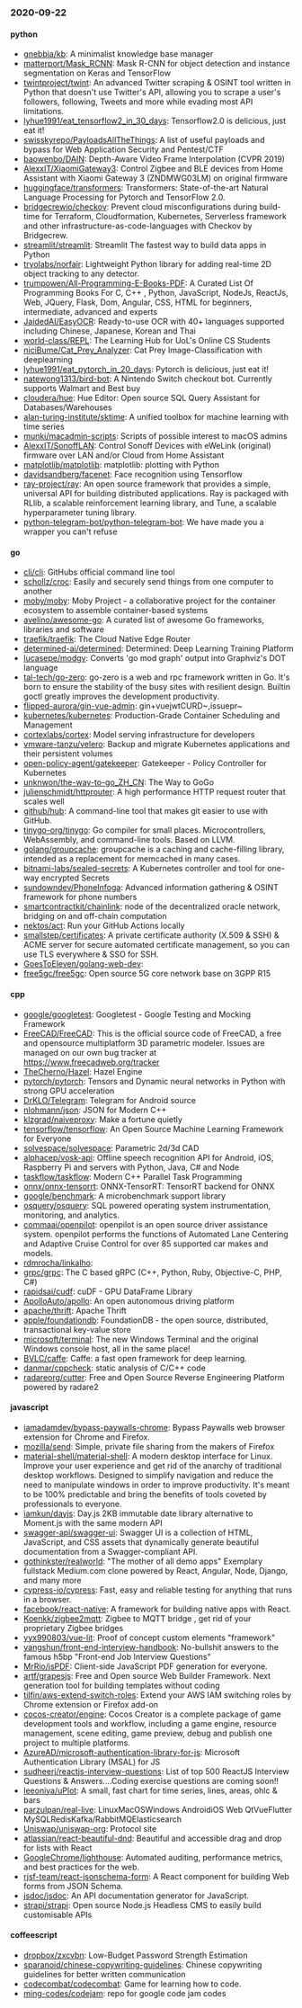 ### 2020-09-22

#### python
* [gnebbia/kb](https://github.com/gnebbia/kb): A minimalist knowledge base manager
* [matterport/Mask_RCNN](https://github.com/matterport/Mask_RCNN): Mask R-CNN for object detection and instance segmentation on Keras and TensorFlow
* [twintproject/twint](https://github.com/twintproject/twint): An advanced Twitter scraping & OSINT tool written in Python that doesn't use Twitter's API, allowing you to scrape a user's followers, following, Tweets and more while evading most API limitations.
* [lyhue1991/eat_tensorflow2_in_30_days](https://github.com/lyhue1991/eat_tensorflow2_in_30_days): Tensorflow2.0  is delicious, just eat it! 
* [swisskyrepo/PayloadsAllTheThings](https://github.com/swisskyrepo/PayloadsAllTheThings): A list of useful payloads and bypass for Web Application Security and Pentest/CTF
* [baowenbo/DAIN](https://github.com/baowenbo/DAIN): Depth-Aware Video Frame Interpolation (CVPR 2019)
* [AlexxIT/XiaomiGateway3](https://github.com/AlexxIT/XiaomiGateway3): Control Zigbee and BLE devices from Home Assistant with Xiaomi Gateway 3 (ZNDMWG03LM) on original firmware
* [huggingface/transformers](https://github.com/huggingface/transformers): Transformers: State-of-the-art Natural Language Processing for Pytorch and TensorFlow 2.0.
* [bridgecrewio/checkov](https://github.com/bridgecrewio/checkov): Prevent cloud misconfigurations during build-time for Terraform, Cloudformation, Kubernetes, Serverless framework and other infrastructure-as-code-languages with Checkov by Bridgecrew.
* [streamlit/streamlit](https://github.com/streamlit/streamlit): Streamlit  The fastest way to build data apps in Python
* [tryolabs/norfair](https://github.com/tryolabs/norfair): Lightweight Python library for adding real-time 2D object tracking to any detector.
* [trumpowen/All-Programming-E-Books-PDF](https://github.com/trumpowen/All-Programming-E-Books-PDF): A Curated List Of Programming Books For C, C++ , Python, JavaScript, NodeJs, ReactJs, Web, JQuery, Flask, Dom, Angular, CSS, HTML for beginners, intermediate, advanced and experts
* [JaidedAI/EasyOCR](https://github.com/JaidedAI/EasyOCR): Ready-to-use OCR with 40+ languages supported including Chinese, Japanese, Korean and Thai
* [world-class/REPL](https://github.com/world-class/REPL): The Learning Hub for UoL's Online CS Students
* [niciBume/Cat_Prey_Analyzer](https://github.com/niciBume/Cat_Prey_Analyzer): Cat Prey Image-Classification with deeplearning
* [lyhue1991/eat_pytorch_in_20_days](https://github.com/lyhue1991/eat_pytorch_in_20_days): Pytorch is delicious, just eat it! 
* [natewong1313/bird-bot](https://github.com/natewong1313/bird-bot): A Nintendo Switch checkout bot. Currently supports Walmart and Best buy
* [cloudera/hue](https://github.com/cloudera/hue): Hue Editor: Open source SQL Query Assistant for Databases/Warehouses
* [alan-turing-institute/sktime](https://github.com/alan-turing-institute/sktime): A unified toolbox for machine learning with time series
* [munki/macadmin-scripts](https://github.com/munki/macadmin-scripts): Scripts of possible interest to macOS admins
* [AlexxIT/SonoffLAN](https://github.com/AlexxIT/SonoffLAN): Control Sonoff Devices with eWeLink (original) firmware over LAN and/or Cloud from Home Assistant
* [matplotlib/matplotlib](https://github.com/matplotlib/matplotlib): matplotlib: plotting with Python
* [davidsandberg/facenet](https://github.com/davidsandberg/facenet): Face recognition using Tensorflow
* [ray-project/ray](https://github.com/ray-project/ray): An open source framework that provides a simple, universal API for building distributed applications. Ray is packaged with RLlib, a scalable reinforcement learning library, and Tune, a scalable hyperparameter tuning library.
* [python-telegram-bot/python-telegram-bot](https://github.com/python-telegram-bot/python-telegram-bot): We have made you a wrapper you can't refuse

#### go
* [cli/cli](https://github.com/cli/cli): GitHubs official command line tool
* [schollz/croc](https://github.com/schollz/croc): Easily and securely send things from one computer to another  
* [moby/moby](https://github.com/moby/moby): Moby Project - a collaborative project for the container ecosystem to assemble container-based systems
* [avelino/awesome-go](https://github.com/avelino/awesome-go): A curated list of awesome Go frameworks, libraries and software
* [traefik/traefik](https://github.com/traefik/traefik): The Cloud Native Edge Router
* [determined-ai/determined](https://github.com/determined-ai/determined): Determined: Deep Learning Training Platform
* [lucasepe/modgv](https://github.com/lucasepe/modgv): Converts 'go mod graph' output into Graphviz's DOT language
* [tal-tech/go-zero](https://github.com/tal-tech/go-zero): go-zero is a web and rpc framework written in Go. It's born to ensure the stability of the busy sites with resilient design. Builtin goctl greatly improves the development productivity.
* [flipped-aurora/gin-vue-admin](https://github.com/flipped-aurora/gin-vue-admin): gin+vuejwtCURD~,issuepr~
* [kubernetes/kubernetes](https://github.com/kubernetes/kubernetes): Production-Grade Container Scheduling and Management
* [cortexlabs/cortex](https://github.com/cortexlabs/cortex): Model serving infrastructure for developers
* [vmware-tanzu/velero](https://github.com/vmware-tanzu/velero): Backup and migrate Kubernetes applications and their persistent volumes
* [open-policy-agent/gatekeeper](https://github.com/open-policy-agent/gatekeeper): Gatekeeper - Policy Controller for Kubernetes
* [unknwon/the-way-to-go_ZH_CN](https://github.com/unknwon/the-way-to-go_ZH_CN): The Way to GoGo 
* [julienschmidt/httprouter](https://github.com/julienschmidt/httprouter): A high performance HTTP request router that scales well
* [github/hub](https://github.com/github/hub): A command-line tool that makes git easier to use with GitHub.
* [tinygo-org/tinygo](https://github.com/tinygo-org/tinygo): Go compiler for small places. Microcontrollers, WebAssembly, and command-line tools. Based on LLVM.
* [golang/groupcache](https://github.com/golang/groupcache): groupcache is a caching and cache-filling library, intended as a replacement for memcached in many cases.
* [bitnami-labs/sealed-secrets](https://github.com/bitnami-labs/sealed-secrets): A Kubernetes controller and tool for one-way encrypted Secrets
* [sundowndev/PhoneInfoga](https://github.com/sundowndev/PhoneInfoga): Advanced information gathering & OSINT framework for phone numbers
* [smartcontractkit/chainlink](https://github.com/smartcontractkit/chainlink): node of the decentralized oracle network, bridging on and off-chain computation
* [nektos/act](https://github.com/nektos/act): Run your GitHub Actions locally 
* [smallstep/certificates](https://github.com/smallstep/certificates):  A private certificate authority (X.509 & SSH) & ACME server for secure automated certificate management, so you can use TLS everywhere & SSO for SSH.
* [GoesToEleven/golang-web-dev](https://github.com/GoesToEleven/golang-web-dev): 
* [free5gc/free5gc](https://github.com/free5gc/free5gc): Open source 5G core network base on 3GPP R15

#### cpp
* [google/googletest](https://github.com/google/googletest): Googletest - Google Testing and Mocking Framework
* [FreeCAD/FreeCAD](https://github.com/FreeCAD/FreeCAD): This is the official source code of FreeCAD, a free and opensource multiplatform 3D parametric modeler. Issues are managed on our own bug tracker at https://www.freecadweb.org/tracker
* [TheCherno/Hazel](https://github.com/TheCherno/Hazel): Hazel Engine
* [pytorch/pytorch](https://github.com/pytorch/pytorch): Tensors and Dynamic neural networks in Python with strong GPU acceleration
* [DrKLO/Telegram](https://github.com/DrKLO/Telegram): Telegram for Android source
* [nlohmann/json](https://github.com/nlohmann/json): JSON for Modern C++
* [klzgrad/naiveproxy](https://github.com/klzgrad/naiveproxy): Make a fortune quietly
* [tensorflow/tensorflow](https://github.com/tensorflow/tensorflow): An Open Source Machine Learning Framework for Everyone
* [solvespace/solvespace](https://github.com/solvespace/solvespace): Parametric 2d/3d CAD
* [alphacep/vosk-api](https://github.com/alphacep/vosk-api): Offline speech recognition API for Android, iOS, Raspberry Pi and servers with Python, Java, C# and Node
* [taskflow/taskflow](https://github.com/taskflow/taskflow): Modern C++ Parallel Task Programming
* [onnx/onnx-tensorrt](https://github.com/onnx/onnx-tensorrt): ONNX-TensorRT: TensorRT backend for ONNX
* [google/benchmark](https://github.com/google/benchmark): A microbenchmark support library
* [osquery/osquery](https://github.com/osquery/osquery): SQL powered operating system instrumentation, monitoring, and analytics.
* [commaai/openpilot](https://github.com/commaai/openpilot): openpilot is an open source driver assistance system. openpilot performs the functions of Automated Lane Centering and Adaptive Cruise Control for over 85 supported car makes and models.
* [rdmrocha/linkalho](https://github.com/rdmrocha/linkalho): 
* [grpc/grpc](https://github.com/grpc/grpc): The C based gRPC (C++, Python, Ruby, Objective-C, PHP, C#)
* [rapidsai/cudf](https://github.com/rapidsai/cudf): cuDF - GPU DataFrame Library
* [ApolloAuto/apollo](https://github.com/ApolloAuto/apollo): An open autonomous driving platform
* [apache/thrift](https://github.com/apache/thrift): Apache Thrift
* [apple/foundationdb](https://github.com/apple/foundationdb): FoundationDB - the open source, distributed, transactional key-value store
* [microsoft/terminal](https://github.com/microsoft/terminal): The new Windows Terminal and the original Windows console host, all in the same place!
* [BVLC/caffe](https://github.com/BVLC/caffe): Caffe: a fast open framework for deep learning.
* [danmar/cppcheck](https://github.com/danmar/cppcheck): static analysis of C/C++ code
* [radareorg/cutter](https://github.com/radareorg/cutter): Free and Open Source Reverse Engineering Platform powered by radare2

#### javascript
* [iamadamdev/bypass-paywalls-chrome](https://github.com/iamadamdev/bypass-paywalls-chrome): Bypass Paywalls web browser extension for Chrome and Firefox.
* [mozilla/send](https://github.com/mozilla/send): Simple, private file sharing from the makers of Firefox
* [material-shell/material-shell](https://github.com/material-shell/material-shell): A modern desktop interface for Linux. Improve your user experience and get rid of the anarchy of traditional desktop workflows. Designed to simplify navigation and reduce the need to manipulate windows in order to improve productivity. It's meant to be 100% predictable and bring the benefits of tools coveted by professionals to everyone.
* [iamkun/dayjs](https://github.com/iamkun/dayjs):  Day.js 2KB immutable date library alternative to Moment.js with the same modern API
* [swagger-api/swagger-ui](https://github.com/swagger-api/swagger-ui): Swagger UI is a collection of HTML, JavaScript, and CSS assets that dynamically generate beautiful documentation from a Swagger-compliant API.
* [gothinkster/realworld](https://github.com/gothinkster/realworld): "The mother of all demo apps"  Exemplary fullstack Medium.com clone powered by React, Angular, Node, Django, and many more 
* [cypress-io/cypress](https://github.com/cypress-io/cypress): Fast, easy and reliable testing for anything that runs in a browser.
* [facebook/react-native](https://github.com/facebook/react-native): A framework for building native apps with React.
* [Koenkk/zigbee2mqtt](https://github.com/Koenkk/zigbee2mqtt): Zigbee  to MQTT bridge , get rid of your proprietary Zigbee bridges 
* [yyx990803/vue-lit](https://github.com/yyx990803/vue-lit): Proof of concept custom elements "framework"
* [yangshun/front-end-interview-handbook](https://github.com/yangshun/front-end-interview-handbook):  No-bullshit answers to the famous h5bp "Front-end Job Interview Questions"
* [MrRio/jsPDF](https://github.com/MrRio/jsPDF): Client-side JavaScript PDF generation for everyone.
* [artf/grapesjs](https://github.com/artf/grapesjs): Free and Open source Web Builder Framework. Next generation tool for building templates without coding
* [tilfin/aws-extend-switch-roles](https://github.com/tilfin/aws-extend-switch-roles): Extend your AWS IAM switching roles by Chrome extension or Firefox add-on
* [cocos-creator/engine](https://github.com/cocos-creator/engine): Cocos Creator is a complete package of game development tools and workflow, including a game engine, resource management, scene editing, game preview, debug and publish one project to multiple platforms.
* [AzureAD/microsoft-authentication-library-for-js](https://github.com/AzureAD/microsoft-authentication-library-for-js): Microsoft Authentication Library (MSAL) for JS
* [sudheerj/reactjs-interview-questions](https://github.com/sudheerj/reactjs-interview-questions): List of top 500 ReactJS Interview Questions & Answers....Coding exercise questions are coming soon!!
* [leeoniya/uPlot](https://github.com/leeoniya/uPlot):  A small, fast chart for time series, lines, areas, ohlc & bars
* [parzulpan/real-live](https://github.com/parzulpan/real-live):  LinuxMacOSWindows AndroidiOS Web  QtVueFlutter MySQLRedisKafka/RabbitMQElasticsearch 
* [Uniswap/uniswap-org](https://github.com/Uniswap/uniswap-org):  Protocol site
* [atlassian/react-beautiful-dnd](https://github.com/atlassian/react-beautiful-dnd): Beautiful and accessible drag and drop for lists with React
* [GoogleChrome/lighthouse](https://github.com/GoogleChrome/lighthouse): Automated auditing, performance metrics, and best practices for the web.
* [rjsf-team/react-jsonschema-form](https://github.com/rjsf-team/react-jsonschema-form): A React component for building Web forms from JSON Schema.
* [jsdoc/jsdoc](https://github.com/jsdoc/jsdoc): An API documentation generator for JavaScript.
* [strapi/strapi](https://github.com/strapi/strapi):  Open source Node.js Headless CMS to easily build customisable APIs

#### coffeescript
* [dropbox/zxcvbn](https://github.com/dropbox/zxcvbn): Low-Budget Password Strength Estimation
* [sparanoid/chinese-copywriting-guidelines](https://github.com/sparanoid/chinese-copywriting-guidelines): Chinese copywriting guidelines for better written communication
* [codecombat/codecombat](https://github.com/codecombat/codecombat): Game for learning how to code.
* [ming-codes/codejam](https://github.com/ming-codes/codejam): repo for google code jam codes
